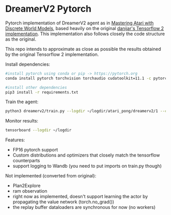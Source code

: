 # DreamerV2 Pytorch

Pytorch implementation of DreamerV2 agent as in [Mastering Atari with Discrete World Models](https://arxiv.org/abs/2010.02193), based heavily on the original [danijar's Tensorflow 2 implementation](https://github.com/danijar/dreamerv2).
This implementation also follows closely the code structure as the original.

This repo intends to approximate as close as possible the results obtained by the original Tensorflow 2 implementation.

[comment]: <> (As such, this repository also includes some simple tests to ensure close outputs between Tensorflow and Pytorch implementations.)



Install dependencies:

```sh
#install pytorch using conda or pip -> https://pytorch.org
conda install pytorch torchvision torchaudio cudatoolkit=11.1 -c pytorch -c nvidia

#install other dependencies
pip3 install -r requirements.txt
```

Train the agent:

```sh
python3 dreamerv2/train.py --logdir ~/logdir/atari_pong/dreamerv2/1 --configs defaults atari --task atari_pong
```

Monitor results:

```sh
tensorboard --logdir ~/logdir
```

Features:
+ FP16 pytorch support
+ Custom distributions and optimizers that closely match the tensorflow counterparts
+ support logging to Wandb (you need to put imports on train.py though)

Not implemented (converted from original):
+ Plan2Explore
+ ram observation
+ right now as implemented, doesn't support learning the actor by propagating the value network (torch.no_grad())
+ the replay buffer dataloaders are synchronous for now (no workers)